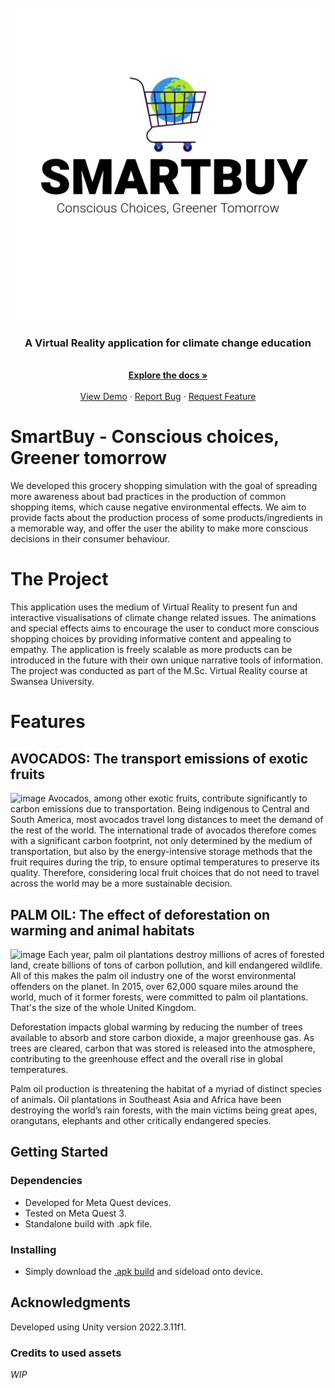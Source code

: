 <br />
<div align="center">
  <a href="https://github.com/zibodsun/BravoTeam">
    <img src="images/Logo.png" alt="Logo" width="500" height="500">
  </a>

  <h3 align="center">A Virtual Reality application for climate change education</h3>

  <p align="center">
    <br />
    <a href="https://github.com/zibodsun/BravoTeam"><strong>Explore the docs »</strong></a>
    <br />
    <br />
    <a href="https://github.com/zibodsun/BravoTeam">View Demo</a>
    ·
    <a href="https://github.com/zibodsun/BravoTeam/issues">Report Bug</a>
    ·
    <a href="https://github.com/zibodsun/BravoTeam/issues">Request Feature</a>
  </p>
</div>

<!--![MicrosoftTeams-image](https://github.com/NatashaNo/BravoTeam/assets/147525423/c1b3e30c-d1bf-4487-b579-3dbea576a23e)-->
# SmartBuy - Conscious choices, Greener tomorrow

We developed this grocery shopping simulation with the goal of spreading more awareness about bad practices in the production of common shopping items, which cause negative environmental effects. We aim to provide facts about the production process of some products/ingredients in a memorable way, and offer the user the ability to make more conscious decisions in their consumer behaviour.

# The Project

This application uses the medium of Virtual Reality to present fun and interactive visualisations of climate change related issues. The animations and special effects aims to encourage the user to conduct more conscious shopping choices by providing informative content and appealing to empathy. The application is freely scalable as more products can be introduced in the future with their own unique narrative tools of information. The project was conducted as part of the M.Sc. Virtual Reality course at Swansea University.

# Features

## AVOCADOS: The transport emissions of exotic fruits
![image](https://github.com/NatashaNo/BravoTeam/assets/147525423/1aef571a-9d10-4b6c-be40-1d7d79ecb5bf)
Avocados, among other exotic fruits, contribute significantly to carbon emissions due to transportation. Being indigenous to Central and South America, most avocados travel long distances to meet the demand of the rest of the world. The international trade of avocados therefore comes with a significant carbon footprint, not only determined by the medium of transportation, but also by the energy-intensive storage methods that the fruit requires during the trip, to ensure optimal temperatures to preserve its quality. Therefore, considering local fruit choices that do not need to travel across the world may be a more sustainable decision.

## PALM OIL: The effect of deforestation on warming and animal habitats
![image](https://github.com/NatashaNo/BravoTeam/assets/147525423/eb27ba8b-8025-406c-9e30-ebed4c0bc83a)
Each year, palm oil plantations destroy millions of acres of forested land, create billions of tons of carbon pollution, and kill endangered wildlife. All of this makes the palm oil industry one of the worst environmental offenders on the planet. In 2015, over 62,000 square miles around the world, much of it former forests, were committed to palm oil plantations. That's the size of the whole United Kingdom.

Deforestation impacts global warming by reducing the number of trees available to absorb and store carbon dioxide, a major greenhouse gas. As trees are cleared, carbon that was stored is released into the atmosphere, contributing to the greenhouse effect and the overall rise in global temperatures.

Palm oil production is threatening the habitat of a myriad of distinct species of animals. Oil plantations in Southeast Asia and Africa have been destroying the world’s rain forests, with the main victims being great apes, orangutans, elephants and other critically endangered species.


## Getting Started

### Dependencies

* Developed for Meta Quest devices.
* Tested on Meta Quest 3.
* Standalone build with .apk file.

### Installing

* Simply download the [.apk build](https://github.com/NatashaNo/BravoTeam/releases) and sideload onto device.

## Acknowledgments

Developed using Unity version 2022.3.11f1.

### Credits to used assets
*WIP*
